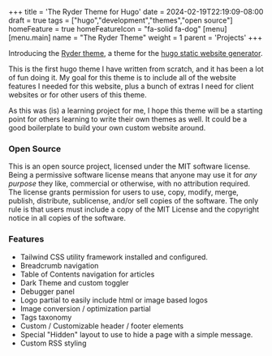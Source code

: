 +++
title = 'The Ryder Theme for Hugo'
date = 2024-02-19T22:19:09-08:00
draft = true
tags = ["hugo","development","themes","open source"]
homeFeature = true
homeFeatureIcon = "fa-solid fa-dog"
[menu]
 [menu.main]
  name = "The Ryder Theme"
  weight = 1 
  parent = 'Projects'
+++

Introducing the [Ryder theme](https://www.github.com/arts-link/ryder), a theme for the [hugo static website generator](https://www.gohugo.io).

This is the first hugo theme I have written from scratch, and it has been a lot of fun doing it. My goal for this theme is to include all of the website features I needed for this website, plus a bunch of extras I need for client websites or for other users of this theme.

As this was (is) a learning project for me, I hope this theme will be a starting point for others learning to write their own themes as well. It could be a good boilerplate to build your own custom website around.

### Open Source

This is an open source project, licensed under the MIT software license. Being a permissive software license means that anyone may use it for *any purpose* they like, commercial or otherwise, with no attribution required. The license grants permission for users to use, copy, modify, merge, publish, distribute, sublicense, and/or sell copies of the software. The only rule is that users must include a copy of the MIT License and the copyright notice in all copies of the software.

### Features

- Tailwind CSS utility framework installed and configured.
- Breadcrumb navigation
- Table of Contents navigation for articles
- Dark Theme and custom toggler
- Debugger panel
- Logo partial to easily include html or image based logos
- Image conversion / optimization partial
- Tags taxonomy
- Custom / Customizable header / footer elements
- Special "Hidden" layout to use to hide a page with a simple message.
- Custom RSS styling